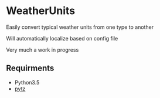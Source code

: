 # WeatherUnits
Easily convert typical weather units from one type to another

Will automatically localize based on config file

Very much a work in progress

## Requirments
- Python3.5
 - [pytz](https://pypi.org/project/pytz/)
